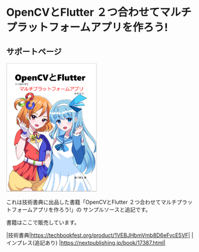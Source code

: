# OpenCVとFlutter ２つ合わせてマルチプラットフォームアプリを作ろう!
## サポートページ

<img src="pic/hyo1.png" width=240/>

これは技術書典に出品した書籍「OpenCVとFlutter ２つ合わせてマルチプラットフォームアプリを作ろう!」の
サンプルソースと追記です。

書籍はここで販売しています。

|技術書典|https://techbookfest.org/product/1VEBJHbmVmb8D6eFvcE5VF|
|インプレス(追記あり) |https://nextpublishing.jp/book/17387.html|

